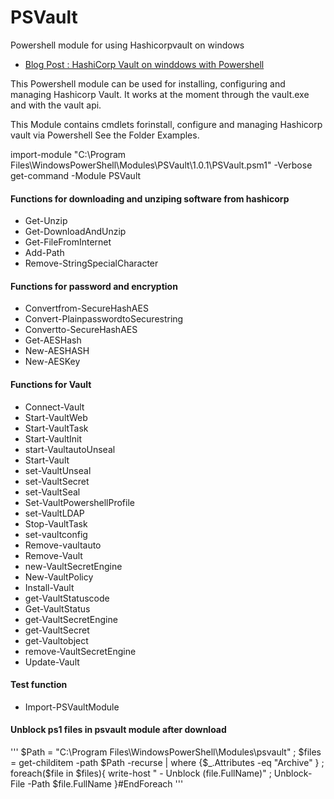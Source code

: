 # PSVault
Powershell module for using Hashicorpvault on windows


* [Blog Post : HashiCorp Vault on winddows with Powershell](https://d2c-it.nl/2019/03/27/hashicorp-vault-on-windows-with-powershell/)
 
This Powershell module can be used for installing, configuring and managing Hashicorp Vault.
It works at the moment through the vault.exe and with the vault api.

This Module contains cmdlets forinstall, configure and managing Hashicorp vault via Powershell
See the Folder Examples.

import-module "C:\Program Files\WindowsPowerShell\Modules\PSVault\1.0.1\PSVault.psm1" -Verbose
get-command -Module PSVault


#### Functions for downloading and unziping software from hashicorp
* Get-Unzip
* Get-DownloadAndUnzip
* Get-FileFromInternet
* Add-Path
* Remove-StringSpecialCharacter 

#### Functions for password and encryption                          
* Convertfrom-SecureHashAES          
* Convert-PlainpasswordtoSecurestring
* Convertto-SecureHashAES            
* Get-AESHash                       
* New-AESHASH                        
* New-AESKey                          
                                                      
#### Functions for Vault 
* Connect-Vault             
* Start-VaultWeb            
* Start-VaultTask           
* Start-VaultInit           
* start-VaultautoUnseal     
* Start-Vault               
* set-VaultUnseal           
* set-VaultSecret           
* set-VaultSeal             
* Set-VaultPowershellProfile
* set-VaultLDAP             
* Stop-VaultTask            
* set-vaultconfig           
* Remove-vaultauto          
* Remove-Vault              
* new-VaultSecretEngine     
* New-VaultPolicy           
* Install-Vault             
* get-VaultStatuscode       
* Get-VaultStatus           
* get-VaultSecretEngine     
* get-VaultSecret           
* get-Vaultobject           
* remove-VaultSecretEngine  
* Update-Vault              

#### Test function
* Import-PSVaultModule 


#### Unblock ps1 files in psvault module  after download
'''
$Path  = "C:\Program Files\WindowsPowerShell\Modules\psvault" ;
$files =  get-childitem -path $Path -recurse | where {$_.Attributes -eq "Archive" } ;
foreach($file in $files){ 
 write-host " - Unblock $($file.FullName)" ; 
 Unblock-File -Path  $file.FullName 
}#EndForeach
'''
